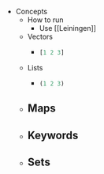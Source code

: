 - Concepts
	- How to run
		- Use [[Leiningen]]
	- Vectors
		- ```clojure
		  [1 2 3]
		  ```
	- Lists
		- ```clojure
		  (1 2 3)
		  ```
	- Maps
		-
	- Keywords
		-
	- Sets
		-